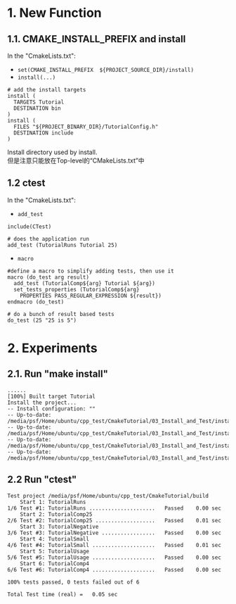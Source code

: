 # 1. New Function
## 1.1. CMAKE_INSTALL_PREFIX and install
In the "CmakeLists.txt":
- `set(CMAKE_INSTALL_PREFIX  ${PROJECT_SOURCE_DIR}/install)`  
- `install(...)`
```
# add the install targets
install (
  TARGETS Tutorial
  DESTINATION bin
)
install (
  FILES "${PROJECT_BINARY_DIR}/TutorialConfig.h"        
  DESTINATION include
)
```
Install directory used by install.  
但是注意只能放在Top-level的“CMakeLists.txt”中

## 1.2 ctest
In the "CmakeLists.txt":
- `add_test`
```
include(CTest)

# does the application run
add_test (TutorialRuns Tutorial 25)
```

- `macro`
```
#define a macro to simplify adding tests, then use it
macro (do_test arg result)
  add_test (TutorialComp${arg} Tutorial ${arg})
  set_tests_properties (TutorialComp${arg}
    PROPERTIES PASS_REGULAR_EXPRESSION ${result})
endmacro (do_test)
 
# do a bunch of result based tests
do_test (25 "25 is 5")
```

# 2. Experiments
## 2.1. Run "make install"
```
......
[100%] Built target Tutorial
Install the project...
-- Install configuration: ""
-- Up-to-date: /media/psf/Home/ubuntu/cpp_test/CmakeTutorial/03_Install_and_Test/install/bin/Tutorial
-- Up-to-date: /media/psf/Home/ubuntu/cpp_test/CmakeTutorial/03_Install_and_Test/install/include/TutorialConfig.h
-- Up-to-date: /media/psf/Home/ubuntu/cpp_test/CmakeTutorial/03_Install_and_Test/install/bin/libMathFunctions.a
-- Up-to-date: /media/psf/Home/ubuntu/cpp_test/CmakeTutorial/03_Install_and_Test/install/include/MathFunctions.h
```

## 2.2 Run "ctest"
```
Test project /media/psf/Home/ubuntu/cpp_test/CmakeTutorial/build
    Start 1: TutorialRuns
1/6 Test #1: TutorialRuns .....................   Passed    0.00 sec
    Start 2: TutorialComp25
2/6 Test #2: TutorialComp25 ...................   Passed    0.01 sec
    Start 3: TutorialNegative
3/6 Test #3: TutorialNegative .................   Passed    0.00 sec
    Start 4: TutorialSmall
4/6 Test #4: TutorialSmall ....................   Passed    0.01 sec
    Start 5: TutorialUsage
5/6 Test #5: TutorialUsage ....................   Passed    0.00 sec
    Start 6: TutorialComp4
6/6 Test #6: TutorialComp4 ....................   Passed    0.00 sec

100% tests passed, 0 tests failed out of 6

Total Test time (real) =   0.05 sec
```